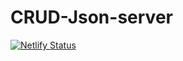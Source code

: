 # CRUD-Json-server

[![Netlify Status](https://api.netlify.com/api/v1/badges/bdb35c21-1b10-457f-bb8f-0874393c0f3e/deploy-status)](https://crud-json-server-karvaroz.netlify.app/)
